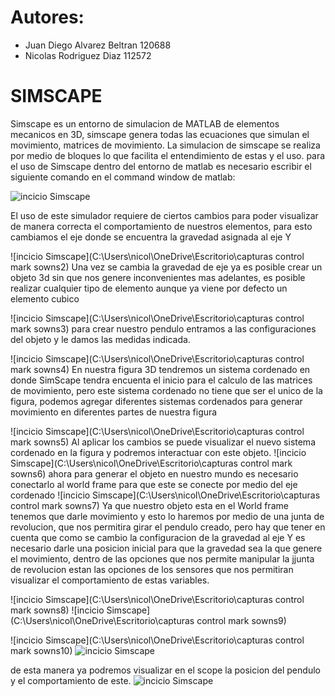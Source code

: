﻿# Autores:
* Juan Diego Alvarez Beltran 120688
* Nicolas Rodriguez Diaz 112572

# SIMSCAPE
Simscape es un entorno de simulacion de MATLAB de elementos mecanicos en 3D, simscape genera todas las ecuaciones que simulan el movimiento, matrices de movimiento. La simulacion de simscape se realiza por medio de bloques lo que facilita el entendimiento de estas y el uso.
para el uso de Simscape dentro del entorno de matlab es necesario escribir el siguiente comando en el command window de matlab:

![incicio Simscape](/1.png)

El uso de este simulador requiere de ciertos cambios para poder visualizar de manera correcta el comportamiento de nuestros elementos, para esto cambiamos el eje donde se encuentra la gravedad asignada al eje Y

![incicio Simscape](C:\Users\nicol\OneDrive\Escritorio\capturas control mark sowns2)
Una vez se cambia la gravedad de eje ya es posible crear un objeto 3d sin que nos genere inconvenientes mas adelantes, es posible realizar cualquier tipo de elemento aunque ya viene por defecto un elemento cubico

![incicio Simscape](C:\Users\nicol\OneDrive\Escritorio\capturas control mark sowns3)
 para crear nuestro pendulo entramos a las configuraciones del objeto y le damos las medidas indicada.
 
![incicio Simscape](C:\Users\nicol\OneDrive\Escritorio\capturas control mark sowns4)
En nuestra figura 3D tendremos un sistema cordenado en donde SimScape tendra encuenta el inicio para el calculo de las matrices de movimiento, pero este sistema cordenado no tiene que ser el unico de la figura, podemos agregar diferentes sistemas cordenados para generar movimiento en diferentes partes de nuestra figura

![incicio Simscape](C:\Users\nicol\OneDrive\Escritorio\capturas control mark sowns5)
Al aplicar los cambios se puede visualizar el nuevo sistema cordenado en la figura y podremos interactuar con este objeto.
![incicio Simscape](C:\Users\nicol\OneDrive\Escritorio\capturas control mark sowns6)
ahora para generar el objeto en nuestro mundo es necesario conectarlo al world frame para que este se conecte por medio del eje cordenado
![incicio Simscape](C:\Users\nicol\OneDrive\Escritorio\capturas control mark sowns7)
 Ya que nuestro objeto esta en el World frame tenemos que darle movimiento y esto lo haremos por medio de una junta de revolucion, que nos permitira girar el pendulo creado, pero hay que tener en cuenta que como se cambio la configuracion de la gravedad al eje Y es necesario darle una posicion inicial para que la gravedad sea la que genere el movimiento, dentro de las opciones que nos permite manipular la jjunta de revolucion estan las opciones de los sensores que nos permitiran visualizar el comportamiento de estas variables.
 
![incicio Simscape](C:\Users\nicol\OneDrive\Escritorio\capturas control mark sowns8)
![incicio Simscape](C:\Users\nicol\OneDrive\Escritorio\capturas control mark sowns9)

![incicio Simscape](C:\Users\nicol\OneDrive\Escritorio\capturas control mark sowns10)
![incicio Simscape](file:///C:/Users/nicol/OneDrive/Escritorio/capturas%20control%20mark%20sowns/11.png)

de esta manera ya podremos visualizar en el scope la posicion del pendulo y el comportamiento de este.
![incicio Simscape](file:///C:/Users/nicol/OneDrive/Escritorio/capturas%20control%20mark%20sowns/12.png)

